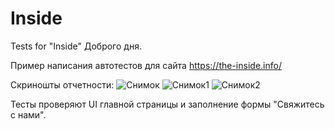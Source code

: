 # Inside
Tests for "Inside"
Доброго дня. 

Пример написания автотестов для сайта https://the-inside.info/

Скриношты отчетности:
![Снимок](https://user-images.githubusercontent.com/106106823/174456987-75a400bd-4286-4d4c-a59c-4bf65aa2e8ce.PNG)
![Снимок1](https://user-images.githubusercontent.com/106106823/174456990-90d78572-7437-4bfd-bca0-7b087324e2cb.PNG)
![Снимок2](https://user-images.githubusercontent.com/106106823/174456992-879cf9d0-d03d-49f6-8ec0-5f37e6492e8e.PNG)

Тесты проверяют UI главной страницы и заполнение формы "Свяжитесь с нами".

